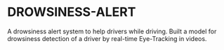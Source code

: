# DROWSINESS-ALERT 

A drowsiness alert system to help drivers while driving. Built a model for drowsiness detection of a driver by real-time Eye-Tracking in videos.



